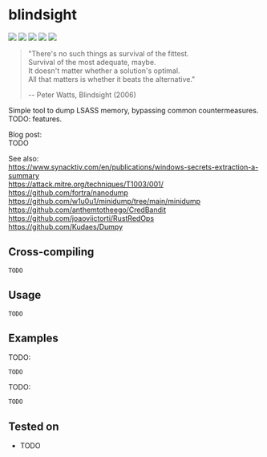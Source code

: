 # blindsight
[![](https://img.shields.io/github/stars/0xdea/blindsight.svg?style=flat&color=yellow)](https://github.com/0xdea/blindsight)
[![](https://img.shields.io/github/forks/0xdea/blindsight.svg?style=flat&color=green)](https://github.com/0xdea/blindsight)
[![](https://img.shields.io/github/watchers/0xdea/blindsight.svg?style=flat&color=red)](https://github.com/0xdea/blindsight)
[![](https://img.shields.io/badge/twitter-%400xdea-blue.svg)](https://twitter.com/0xdea)
[![](https://img.shields.io/badge/mastodon-%40raptor-purple.svg)](https://infosec.exchange/@raptor)

> "There's no such things as survival of the fittest.  
> Survival of the most adequate, maybe.  
> It doesn't matter whether a solution's optimal.  
> All that matters is whether it beats the alternative."  
>  
> -- Peter Watts, Blindsight (2006)  

Simple tool to dump LSASS memory, bypassing common countermeasures.
TODO: features.

Blog post:  
TODO  

See also:  
https://www.synacktiv.com/en/publications/windows-secrets-extraction-a-summary  
https://attack.mitre.org/techniques/T1003/001/  
https://github.com/fortra/nanodump  
https://github.com/w1u0u1/minidump/tree/main/minidump  
https://github.com/anthemtotheego/CredBandit  
https://github.com/joaoviictorti/RustRedOps  
https://github.com/Kudaes/Dumpy  

## Cross-compiling
```
TODO
```

## Usage
```
TODO
```

## Examples
TODO:
```
TODO
```
 
TODO:
```
TODO
```

## Tested on
* TODO
